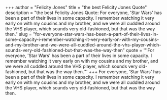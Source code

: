 +++
author = "Felicity Jones"
title = "the best Felicity Jones Quote"
description = "the best Felicity Jones Quote: For everyone, 'Star Wars' has been a part of their lives in some capacity. I remember watching it very early on with my cousins and my brother, and we were all cuddled around the VHS player, which sounds very old-fashioned, but that was the way then."
slug = "for-everyone-star-wars-has-been-a-part-of-their-lives-in-some-capacity-i-remember-watching-it-very-early-on-with-my-cousins-and-my-brother-and-we-were-all-cuddled-around-the-vhs-player-which-sounds-very-old-fashioned-but-that-was-the-way-then"
quote = '''For everyone, 'Star Wars' has been a part of their lives in some capacity. I remember watching it very early on with my cousins and my brother, and we were all cuddled around the VHS player, which sounds very old-fashioned, but that was the way then.'''
+++
For everyone, 'Star Wars' has been a part of their lives in some capacity. I remember watching it very early on with my cousins and my brother, and we were all cuddled around the VHS player, which sounds very old-fashioned, but that was the way then.
